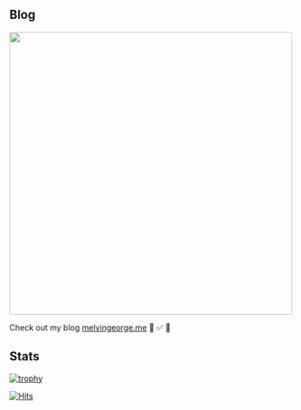## Blog

<img width="500"  src ="https://m elvingeorge.me/metame.png" />


Check out my blog [melvingeorge.me](https://melvingeorge.me) 🚀 ✅ 🦄

## Stats
[![trophy](https://github-profile-trophy.vercel.app/?username=melvin2016&column=3&margin-w=15&margin-h=15&theme=onedark)](https://github.com/ryo-ma/github-profile-trophy)

[![Hits](https://hits.seeyoufarm.com/api/count/incr/badge.svg?url=https%3A%2F%2Fgithub.com%2Fmelvin2016%2Fhit-counter&count_bg=%238BBAD9&title_bg=%2391CDF4&icon=github.svg&icon_color=%23E7E7E7&title=visits&edge_flat=false)](https://hits.seeyoufarm.com)
